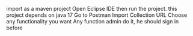 import as a maven project
Open Eclipse IDE
then run the project.
this project depends on java 17
Go to Postman
Import Collection URL
Choose any functionality you want
Any function admin do it, he should sign in before
